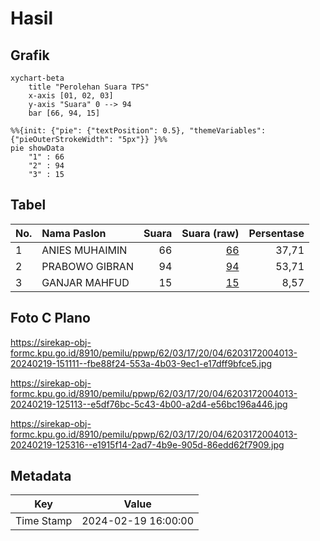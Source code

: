 # Hasil

## Grafik

```mermaid
xychart-beta
    title "Perolehan Suara TPS"
    x-axis [01, 02, 03]
    y-axis "Suara" 0 --> 94
    bar [66, 94, 15]
```

```mermaid
%%{init: {"pie": {"textPosition": 0.5}, "themeVariables": {"pieOuterStrokeWidth": "5px"}} }%%
pie showData
    "1" : 66
    "2" : 94
    "3" : 15
```

## Tabel

| No. | Nama Paslon    | Suara | Suara (raw) | Persentase |
|:--- |:-------------- | -----:| -----------:| ----------:|
| 1   | ANIES MUHAIMIN | 66    | [66][p-1]   | 37,71      |
| 2   | PRABOWO GIBRAN | 94    | [94][p-2]   | 53,71      |
| 3   | GANJAR MAHFUD  | 15    | [15][p-3]   | 8,57       |


[p-1]: https://github.com/gigit-pemilu/pemilu-2024-62-kalimantan-tengah/blob/main/pilpres/hitung-suara/sub/62-kalimantan-tengah/sub/03-kapuas/sub/17-bataguh/sub/2004-sei-jangkit/sub/013-tps/sub/paslon-1.txt
[p-2]: https://github.com/gigit-pemilu/pemilu-2024-62-kalimantan-tengah/blob/main/pilpres/hitung-suara/sub/62-kalimantan-tengah/sub/03-kapuas/sub/17-bataguh/sub/2004-sei-jangkit/sub/013-tps/sub/paslon-2.txt
[p-3]: https://github.com/gigit-pemilu/pemilu-2024-62-kalimantan-tengah/blob/main/pilpres/hitung-suara/sub/62-kalimantan-tengah/sub/03-kapuas/sub/17-bataguh/sub/2004-sei-jangkit/sub/013-tps/sub/paslon-3.txt

## Foto C Plano

https://sirekap-obj-formc.kpu.go.id/8910/pemilu/ppwp/62/03/17/20/04/6203172004013-20240219-151111--fbe88f24-553a-4b03-9ec1-e17dff9bfce5.jpg

https://sirekap-obj-formc.kpu.go.id/8910/pemilu/ppwp/62/03/17/20/04/6203172004013-20240219-125113--e5df76bc-5c43-4b00-a2d4-e56bc196a446.jpg

https://sirekap-obj-formc.kpu.go.id/8910/pemilu/ppwp/62/03/17/20/04/6203172004013-20240219-125316--e1915f14-2ad7-4b9e-905d-86edd62f7909.jpg


## Metadata

| Key        | Value               |
| ---------- | ------------------- |
| Time Stamp | 2024-02-19 16:00:00 |




